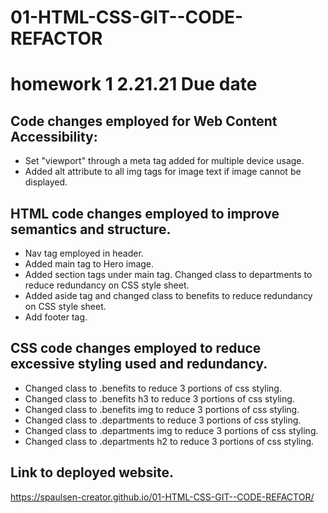 # 01-HTML-CSS-GIT--CODE-REFACTOR
# homework 1   2.21.21 Due date
## Code changes employed for Web Content Accessibility:
* Set "viewport" through a meta tag added for multiple device usage.
* Added alt attribute to all img tags for image text if image cannot be displayed.
## HTML code changes employed to improve semantics and structure.
* Nav tag employed in header.
* Added main tag to Hero image.
* Added section tags under main tag.  Changed class to departments to reduce redundancy on CSS style sheet.
* Added aside tag and changed class to benefits to reduce redundancy on CSS style sheet.
* Add footer tag.
## CSS code changes employed to reduce excessive styling used and redundancy.
* Changed class to .benefits to reduce 3 portions of css styling.
* Changed class to .benefits h3 to reduce 3 portions of css styling.
* Changed class to .benefits img to reduce 3 portions of css styling.
* Changed class to .departments to reduce 3 portions of css styling.
* Changed class to .departments img to reduce 3 portions of css styling.
* Changed class to .departments h2 to reduce 3 portions of css styling.

## Link to deployed website.
https://spaulsen-creator.github.io/01-HTML-CSS-GIT--CODE-REFACTOR/





